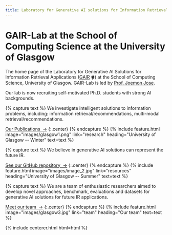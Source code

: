```yaml
---
title: Laboratory for Generative AI solutions for Information Retrieval Applications (GAIR-Lab)
---
```

 


# GAIR-Lab at the School of Computing Science at the University of Glasgow

The home page of the Laboratory for Generative AI Solutions for Information Retrieval Applications ([GAIR](https://gair-lab.github.io/) 🍀) at the School of Computing Science, University of Glasgow. GAIR-Lab is led by  [Prof. Joemon Jose](https://www.gla.ac.uk/schools/computing/staff/joemonjose/).

Our lab is now recruiting self-motivated Ph.D. students with strong AI backgrounds.
<!-- 
Mangul Lab is part of the Titus Department of Clinical Pharmacy at [USC Alfred E. Mann School of Pharmacy and Pharmaceutical Sciences](https://pharmacyschool.usc.edu/) and [Department of Quantitative and Computational Biology](https://www.qcb-dornsife.usc.edu/) at [USC Dornsife College of Letters, Arts and Sciences](https://dornsife.usc.edu/). Our research aims to design, develop and apply novel and robust data-driven, computational approaches that will accelerate the diffusion of genomics and biomedical data into translational research and education. Our research is dedicated to all freedom-loving people around the world, to the people of Ukraine who fight for our freedom.-->


<!-- section break -->

{% capture text %}
We investigate intelligent solutions to information problems, including: information retrieval/recommendations, multi-modal retrieval/recommendations.


[Our Publications &nbsp;→](research)
{:.center}
{% endcapture %}
{%
  include feature.html
  image="images/glasgow1.png"
  link="research"
  heading="University of Glasgow -- Winter"
  text=text
%}

{% capture text %}
We believe in generative AI solutions can represent the future IR.

[See our GitHub repository &nbsp;→](https://github.com/Mangul-Lab-USC/)
{:.center}
{% endcapture %}
{%
  include feature.html
  image="images/image_2.jpg"
  link="resources"
  heading="University of Glasgow -- Summer"
  text=text
%}

{% capture text %}
We are a team of enthusiastic researchers aimed to develop novel approaches, benchmark, evaluations and datasets for generative AI solutions for future IR applications.


[Meet our team &nbsp;→](team)
{:.center}
{% endcapture %}
{%
  include feature.html
  image="images/glasgow3.jpg"
  link="team"
  heading="Our team"
  text=text
%}



{% include centerer.html html=html %}
